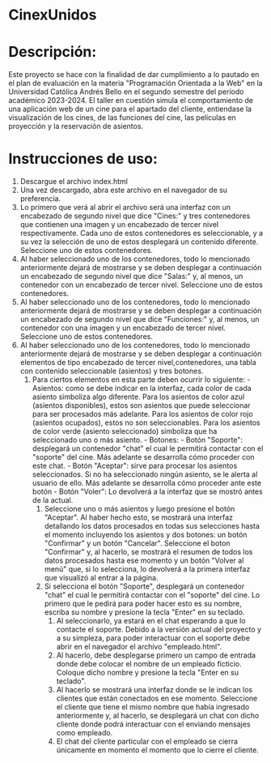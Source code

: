 # CinexUnidos

# Descripción:
  Este proyecto se hace con la finalidad de dar cumplimiento a lo pautado 
  en el plan de evaluación en la materia "Programación Orientada a la Web" en la Universidad
  Católica Andrés Bello en el segundo semestre del período académico 2023-2024. El taller en cuestión
  simula el comportamiento de una aplicación web de un cine para el apartado del cliente, entiendase
  la visualización de los cines, de las funciones del cine, las películas en proyección y la
  reservación de asientos.

# Instrucciones de uso:
  1. Descargue el archivo index.html
  2. Una vez descargado, abra este archivo en el navegador de su preferencia.
  3. Lo primero que verá al abrir el archivo será una interfaz con un encabezado 
     de segundo nivel que dice "Cines:" y tres contenedores que contienen una imagen y un 
     encabezado de tercer nivel respectivamente. Cada uno de estos contenedores es seleccionable,
     y a su vez la selección de uno de estos desplegará un contenido diferente. Seleccione uno de estos contenedores.
  4. Al haber seleccionado uno de los contenedores, todo lo mencionado anteriormente dejará de mostrarse y 
     se deben desplegar a continuación un encabezado de segundo nivel que dice "Salas:" y, al menos, un
     contenedor con un encabezado de tercer nivel. Seleccione uno de estos contenedores.
  5. Al haber seleccionado uno de los contenedores, todo lo mencionado anteriormente dejará de mostrarse y 
     se deben desplegar a continuación un encabezado de segundo nivel que dice "Funciones:" y, al menos, un
     contenedor con una imagen y un encabezado de tercer nivel. Seleccione uno de estos contenedores.
  6. Al haber seleccionado uno de los contenedores, todo lo mencionado anteriormente dejará de mostrarse y 
     se deben desplegar a continuación elementos de tipo encabezado de tercer nivel,contenedores, una tabla con contenido 
     seleccionable (asientos) y tres botones. 
     1. Para ciertos elementos en esta parte deben ocurrir lo siguiente:
            - Asientos: como se debe indicar en la interfaz, cada color de cada asiento simboliza algo diferente. 
            Para los asientos de color azul (asientos disponibles), estos son asientos que puede seleccionar
            para ser procesados más adelante. Para los asientos de color rojo (asientos ocupados), estos no son
            seleccionables. Para los asientos de color verde (asiento seleccionado) simboliza 
            que ha seleccionado uno o más asiento.
            - Botones:
               - Botón "Soporte": desplegará un contenedor "chat" el cual le permitirá contactar con el "soporte" del cine.
                 Más adelante se desarrolla cómo proceder con este chat.
               - Botón "Aceptar": sirve para procesar los asientos seleccionados. Si no ha seleccionado ningún asiento, se
                 le alerta al usuario de ello. Más adelante se desarrolla cómo proceder ante este botón
               - Botón "Voler": Lo devolverá a la interfaz que se mostró antes de la actual.
         1. Seleccione uno o más asientos y luego presione el botón "Aceptar". Al haber hecho esto, se mostrará
               una interfaz detallando los datos procesados en todas sus selecciones hasta el momento incluyendo los asientos 
               y dos botones: un botón "Confirmar" y un botón "Cancelar". Seleccione el boton "Confirmar" y, al hacerlo, se mostrará
               el resumen de todos los datos procesados hasta ese momento y un botón "Volver al menú" que, si lo selecciona,
               lo devolverá a la primera interfaz que visualizó al entrar a la página.
         2. Si selecciona el botón "Soporte", desplegará un contenedor "chat" el cual le permitirá contactar con el 
               "soporte" del cine. Lo primero que le pedirá para poder hacer esto es su nombre, escriba su nombre y presione
               la tecla "Enter" en su teclado.
               1. Al seleccionarlo, ya estará en el chat esperando a que lo contacte el soporte. Debido a la versión
                       actual del proyecto y a su simpleza, para poder interactuar con el soporte debe abrir en el navegador 
                       el archivo "empleado.html".
               2. Al hacerlo, debe desplegarse primero un campo de entrada
                       donde debe colocar el nombre de un empleado ficticio. Coloque dicho nombre y presione la tecla 
                       "Enter en su teclado".
               3. Al hacerlo se mostrará una interfaz donde se le indican los clientes que 
                       están conectados en ese momento. Seleccione el cliente que tiene el mismo nombre que había ingresado
                       anteriormente y, al hacerlo, se desplegará un chat con dicho cliente donde podrá interactuar con el enviando mensajes como empleado.
               4. El chat del cliente particular con el empleado se cierra únicamente en momento 
                        el momento que lo cierre el cliente.
